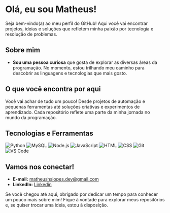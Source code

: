 # **Olá, eu sou Matheus!**

Seja bem-vindo(a) ao meu perfil do GitHub! Aqui você vai encontrar projetos, ideias e soluções que refletem minha paixão por tecnologia e resolução de problemas.

## **Sobre mim**

- **Sou uma pessoa curiosa** que gosta de explorar as diversas áreas da programação. No momento, estou trilhando meu caminho para descobrir as linguagens e tecnologias que mais gosto.

## **O que você encontra por aqui**

Você vai achar de tudo um pouco! Desde projetos de automação e pequenas ferramentas até soluções criativas e experimentos de aprendizado. Cada repositório reflete uma parte da minha jornada no mundo da programação.

## **Tecnologias e Ferramentas**

![Python](https://img.shields.io/badge/Python-3776AB?style=for-the-badge&logo=python&logoColor=white)
![MySQL](https://img.shields.io/badge/MySQL-4479A1?style=for-the-badge&logo=mysql&logoColor=white)
![Node.js](https://img.shields.io/badge/Node.js-339933?style=for-the-badge&logo=nodedotjs&logoColor=white)
![JavaScript](https://img.shields.io/badge/JavaScript-F7DF1E?style=for-the-badge&logo=javascript&logoColor=black)
![HTML](https://img.shields.io/badge/HTML5-E34F26?style=for-the-badge&logo=html5&logoColor=white)
![CSS](https://img.shields.io/badge/CSS3-1572B6?style=for-the-badge&logo=css3&logoColor=white)
![Git](https://img.shields.io/badge/Git-F05032?style=for-the-badge&logo=git&logoColor=white)
![VS Code](https://img.shields.io/badge/VS%20Code-0078D4?style=for-the-badge&logo=visual-studio-code&logoColor=white)

## **Vamos nos conectar!**

- **E-mail:** [matheushslopes.dev@gmail.com](mailto:matheushslopes.dev@gmail.com)
- **LinkedIn:** [Linkedin](https://www.linkedin.com/in/matheus-henrique-1b8b98150/)

Se você chegou até aqui, obrigado por dedicar um tempo para conhecer um pouco mais sobre mim! Fique à vontade para explorar meus repositórios e, se quiser trocar uma ideia, estou à disposição.

